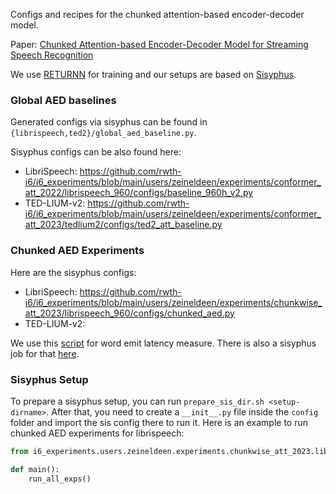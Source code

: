 Configs and recipes for the chunked attention-based encoder-decoder model.

Paper: [Chunked Attention-based Encoder-Decoder Model for Streaming Speech Recognition](https://arxiv.org/abs/2309.08436)

We use [RETURNN](https://github.com/rwth-i6/returnn) for training and our setups are based on [Sisyphus](https://github.com/rwth-i6/sisyphus).

### Global AED baselines

Generated configs via sisyphus can be found in `{librispeech,ted2}/global_aed_baseline.py`.

Sisyphus configs can be also found here:
- LibriSpeech: https://github.com/rwth-i6/i6_experiments/blob/main/users/zeineldeen/experiments/conformer_att_2022/librispeech_960/configs/baseline_960h_v2.py
- TED-LIUM-v2: https://github.com/rwth-i6/i6_experiments/blob/main/users/zeineldeen/experiments/conformer_att_2023/tedlium2/configs/ted2_att_baseline.py

### Chunked AED Experiments

Here are the sisyphus configs:
- LibriSpeech: https://github.com/rwth-i6/i6_experiments/blob/main/users/zeineldeen/experiments/chunkwise_att_2023/librispeech_960/configs/chunked_aed.py
- TED-LIUM-v2:

We use this [script](https://github.com/rwth-i6/i6_experiments/blob/main/users/zeyer/experiments/exp2023_02_16_chunked_attention/scripts/latency.py)
for word emit latency measure. There is also a sisyphus job for that [here](https://github.com/rwth-i6/i6_experiments/blob/main/users/zeineldeen/experiments/chunkwise_att_2023/latency.py#L5).

### Sisyphus Setup

To prepare a sisyphus setup, you can run `prepare_sis_dir.sh <setup-dirname>`.
After that, you need to create a `__init__.py` file inside
the `config` folder and import the sis config there to run it.
Here is an example to run chunked AED experiments for librispeech:
```python
from i6_experiments.users.zeineldeen.experiments.chunkwise_att_2023.librispeech_960.configs.chunked_aed import run_all_exps

def main():
    run_all_exps()
```